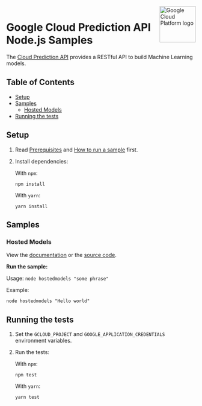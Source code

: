 <img src="https://avatars2.githubusercontent.com/u/2810941?v=3&s=96" alt="Google Cloud Platform logo" title="Google Cloud Platform" align="right" height="96" width="96"/>

# Google Cloud Prediction API Node.js Samples

The [Cloud Prediction API][prediction_docs] provides a RESTful API to build
Machine Learning models.

[prediction_docs]: https://cloud.google.com/prediction/docs/

## Table of Contents

* [Setup](#setup)
* [Samples](#samples)
  * [Hosted Models](#hosted-models)
* [Running the tests](#running-the-tests)

## Setup

1.  Read [Prerequisites][prereq] and [How to run a sample][run] first.
1.  Install dependencies:

    With `npm`:

        npm install

    With `yarn`:

        yarn install

[prereq]: ../README.md#prerequisities
[run]: ../README.md#how-to-run-a-sample

## Samples

### Hosted Models

View the [documentation][hostedmodels_docs] or the [source code][hostedmodels_code].

__Run the sample:__

Usage: `node hostedmodels "some phrase"`

Example:

    node hostedmodels "Hello world"

[hostedmodels_docs]: https://cloud.google.com/prediction/docs/developer-guide#predictionfromappengine
[hostedmodels_code]: hostedmodels.js

## Running the tests

1.  Set the `GCLOUD_PROJECT` and `GOOGLE_APPLICATION_CREDENTIALS` environment
    variables.

1.  Run the tests:

    With `npm`:

        npm test

    With `yarn`:

        yarn test
